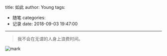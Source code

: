 title: 如此
author: Young
tags:
  - 随笔
categories:
  - 记录
date: 2018-09-03 19:47:00
---
> 我不会在无谓的人身上浪费时间。

 
![mark](http://pe3n3jq9h.bkt.clouddn.com/blog/180904/2mEAdEBIdj.gif)